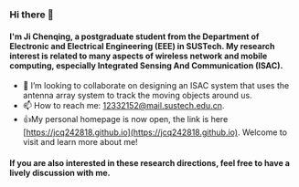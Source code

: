### Hi there 👋
#### I'm Ji Chenqing, a postgraduate student from the Department of Electronic and Electrical Engineering (EEE) in SUSTech. My research interest is related to many aspects of wireless network and mobile computing, especially **I**ntegrated **S**ensing **A**nd **C**ommunication (ISAC).

- 👯 I’m looking to collaborate on designing an ISAC system that uses the antenna array system to track the moving objects around us.
- 📫 How to reach me: [12332152@mail.sustech.edu.cn](12332152@mail.sustech.edu.cn).
- 👍My personal homepage is now open, the link is here [https://jcq242818.github.io](https://jcq242818.github.io). Welcome to visit and learn more about me!

#### If you are also interested in these research directions, feel free to have a lively discussion with me.
